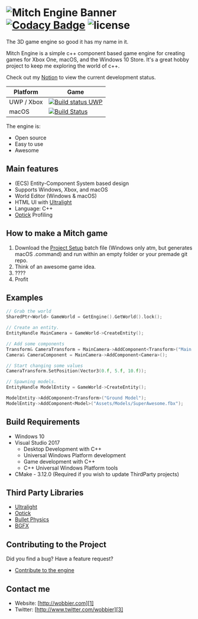 ![Mitch Engine Banner](https://raw.githubusercontent.com/wobbier/MitchEngine/master/Docs/GitHub/Havana.png)
[![Codacy Badge](https://api.codacy.com/project/badge/Grade/858846f643cc47258ed72f9cfddb28b2)](https://www.codacy.com/app/rastaninja77/MitchEngine?utm_source=github.com&amp;utm_medium=referral&amp;utm_content=wobbier/MitchEngine&amp;utm_campaign=Badge_Grade)
![license](https://img.shields.io/github/license/wobbier/mitchengine.svg)
======
The 3D game engine so good it has my name in it.

Mitch Engine is a simple c++ component based game engine for creating games for Xbox One, macOS, and the Windows 10 Store.
It's a great hobby project to keep me exploring the world of c++.

Check out my [Notion][4] to view the current development status.

|Platform|Game|
|---|---|
|UWP / Xbox|[![Build status UWP](https://ci.appveyor.com/api/projects/status/7x55po7se0siesdn?svg=true)](https://ci.appveyor.com/project/wobbier/mitchengine)|
|macOS|[![Build Status](https://travis-ci.com/wobbier/stack.svg?branch=master)](https://travis-ci.com/wobbier/stack)|

The engine is:

  * Open source
  * Easy to use
  * Awesome

Main features
-------------
   * (ECS) Entity-Component System based design
   * Supports Windows, Xbox, and macOS
   * World Editor (Windows & macOS)
   * HTML UI with [Ultralight][5]
   * Language: C++
   * [Optick][6] Profiling

How to make a Mitch game
-----------------------

1. Download the [Project Setup][8] batch file (Windows only atm, but generates macOS .command) and run within an empty folder or your premade git repo.
2. Think of an awesome game idea.
3. ????
4. Profit

Examples
-----------------------
```cpp
// Grab the world
SharedPtr<World> GameWorld = GetEngine().GetWorld().lock();

// Create an entity.
EntityHandle MainCamera = GameWorld->CreateEntity();

// Add some components
Transform& CameraTransform = MainCamera->AddComponent<Transform>("Main Camera");
Camera& CameraComponent = MainCamera->AddComponent<Camera>();

// Start changing some values
CameraTransform.SetPosition(Vector3(0.f, 5.f, 10.f));

// Spawning models.
EntityHandle ModelEntity = GameWorld->CreateEntity();

ModelEntity->AddComponent<Transform>("Ground Model");
ModelEntity->AddComponent<Model>("Assets/Models/SuperAwesome.fbx");
```

Build Requirements
------------------

* Windows 10
* Visual Studio 2017
	* Desktop Development with C++
	* Universal Windows Platform development
	* Game development with C++
	* C++ Universal Windows Platform tools
* CMake - 3.12.0 (Required if you wish to update ThirdParty projects)

Third Party Libraries
--------------------------------

  * [Ultralight][5]
  * [Optick][6]
  * [Bullet Physics][7]
  * [BGFX][9]

Contributing to the Project
--------------------------------

Did you find a bug? Have a feature request?

  * [Contribute to the engine][2]

Contact me
----------

   * Website: [http://wobbier.com][1]
   * Twitter: [http://www.twitter.com/wobbier][3]

[1]: http://www.wobbier.com "My Portfolio"
[2]: https://github.com/wobbier/MitchEngine/issues "GitHub Issues"
[3]: http://www.twitter.com/wobbier "Twitter"
[4]: https://www.notion.so/fc1126e1f8f54a9a8e0daf2735dc59ed?v=fb36a4a955b44efa8dda9fc84d743b43 "Notion"
[5]: https://github.com/ultralight-ux/Ultralight "Ultralight"
[6]: https://github.com/bombomby/optick "Optick"
[7]: https://github.com/bulletphysics/bullet3 "Bullet 3D"
[8]: https://raw.githubusercontent.com/wobbier/MitchEngine/master/NewProjectSetup.bat "Project Creator"
[9]: https://github.com/bkaradzic/bgfx "BGFX"

